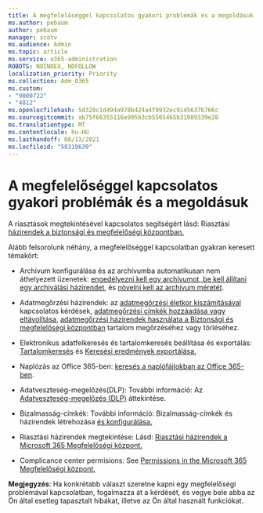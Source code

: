 ```yaml
---
title: A megfelelőséggel kapcsolatos gyakori problémák és a megoldásuk
ms.author: pebaum
author: pebaum
manager: scotv
ms.audience: Admin
ms.topic: article
ms.service: o365-administration
ROBOTS: NOINDEX, NOFOLLOW
localization_priority: Priority
ms.collection: Adm_O365
ms.custom:
- "9000722"
- "4812"
ms.openlocfilehash: 5d328c1d494a978b424a4f9932ec9145637b766c
ms.sourcegitcommit: ab75f66355116e995b3cb5505465b31989339e28
ms.translationtype: MT
ms.contentlocale: hu-HU
ms.lasthandoff: 08/13/2021
ms.locfileid: "58319630"
---
```

# <a name="compliance-common-issues-and-resolutions"></a>A megfelelőséggel kapcsolatos gyakori problémák és a megoldásuk

A riasztások megtekintésével kapcsolatos segítségért lásd: Riasztási [házirendek a biztonsági és megfelelőségi központban.](https://docs.microsoft.com/microsoft-365/compliance/alert-policies)

Alább felsorolunk néhány, a megfelelőséggel kapcsolatban gyakran keresett témakört:

- Archívum konfigurálása és az archívumba automatikusan nem áthelyezett üzenetek: [engedélyezni kell egy archívumot, be kell állítani egy archiválási házirendet](https://docs.microsoft.com/microsoft-365/compliance/set-up-an-archive-and-deletion-policy-for-mailboxes), és [növelni kell az archívum méretét](https://docs.microsoft.com/microsoft-365/compliance/enable-unlimited-archiving).

- Adatmegőrzési házirendek: az [adatmegőrzési életkor kiszámításával](https://docs.microsoft.com/exchange/security-and-compliance/messaging-records-management/retention-age) kapcsolatos kérdések, [adatmegőrzési címkék hozzáadása vagy eltávolítása](https://docs.microsoft.com/exchange/security-and-compliance/messaging-records-management/add-or-remove-retention-tags), [adatmegőrzési házirendek használata a Biztonsági és megfelelőségi központban](https://docs.microsoft.com/exchange/security-and-compliance/messaging-records-management/create-a-retention-policy) tartalom megőrzéséhez vagy törléséhez.

- Elektronikus adatfelkeresés és tartalomkeresés beállítása és exportálás: [Tartalomkeresés](https://docs.microsoft.com/microsoft-365/compliance/content-search) és [Keresési eredmények exportálása.](https://docs.microsoft.com/microsoft-365/compliance/export-search-results)

- Naplózás az Office 365-ben: [keresés a naplófájlokban az Office 365-ben](https://docs.microsoft.com/microsoft-365/compliance/search-the-audit-log-in-security-and-compliance).

- Adatveszteség-megelőzés(DLP): További információ: Az [Adatveszteség-megelőzés (DLP)](https://docs.microsoft.com/microsoft-365/compliance/data-loss-prevention-policies) áttekintése.
 
- Bizalmasság-címkék: További információ: Bizalmasság-címkék és házirendek létrehozása [és konfigurálása.](https://docs.microsoft.com/microsoft-365/compliance/create-sensitivity-labels)

- Riasztási házirendek megtekintése: Lásd: [Riasztási házirendek a Microsoft 365 Megfelelőségi központ.](https://docs.microsoft.com/microsoft-365/compliance/alert-policies)

- Complicance center permisions: See [Permissions in the Microsoft 365 Megfelelőségi központ.](https://docs.microsoft.com/microsoft-365/compliance/microsoft-365-compliance-center-permissions)

**Megjegyzés**: Ha konkrétabb választ szeretne kapni egy megfelelőségi problémával kapcsolatban, fogalmazza át a kérdését, és vegye bele abba az Ön által esetleg tapasztalt hibákat, illetve az Ön által használt funkciókat.
